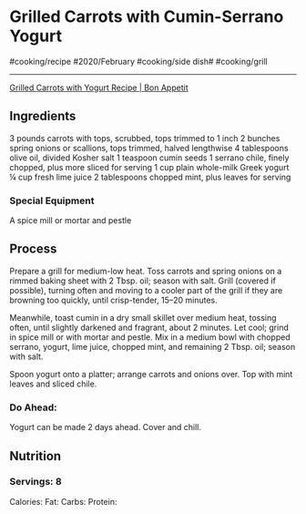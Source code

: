 # Grilled Carrots with Cumin-Serrano Yogurt
#cooking/recipe #2020/February #cooking/side dish# #cooking/grill
- - - -
[Grilled Carrots with Yogurt Recipe | Bon Appetit](https://www.bonappetit.com/recipe/grilled-carrots-with-cumin-serrano-yogurt)

## Ingredients
3 pounds carrots with tops, scrubbed, tops trimmed to 1 inch
2 bunches spring onions or scallions, tops trimmed, halved lengthwise
4 tablespoons olive oil, divided
Kosher salt
1 teaspoon cumin seeds
1 serrano chile, finely chopped, plus more sliced for serving
1 cup plain whole-milk Greek yogurt
¼ cup fresh lime juice
2 tablespoons chopped mint, plus leaves for serving

### Special Equipment
A spice mill or mortar and pestle

## Process
Prepare a grill for medium-low heat. Toss carrots and spring onions on a rimmed baking sheet with 2 Tbsp. oil; season with salt. Grill (covered if possible), turning often and moving to a cooler part of the grill if they are browning too quickly, until crisp-tender, 15–20 minutes.

Meanwhile, toast cumin in a dry small skillet over medium heat, tossing often, until slightly darkened and fragrant, about 2 minutes. Let cool; grind in spice mill or with mortar and pestle. Mix in a medium bowl with chopped serrano, yogurt, lime juice, chopped mint, and remaining 2 Tbsp. oil; season with salt.

Spoon yogurt onto a platter; arrange carrots and onions over. Top with mint leaves and sliced chile.

### Do Ahead: 
Yogurt can be made 2 days ahead. Cover and chill.

## Nutrition
### Servings: 8
Calories: 
Fat: 
Carbs: 
Protein: 